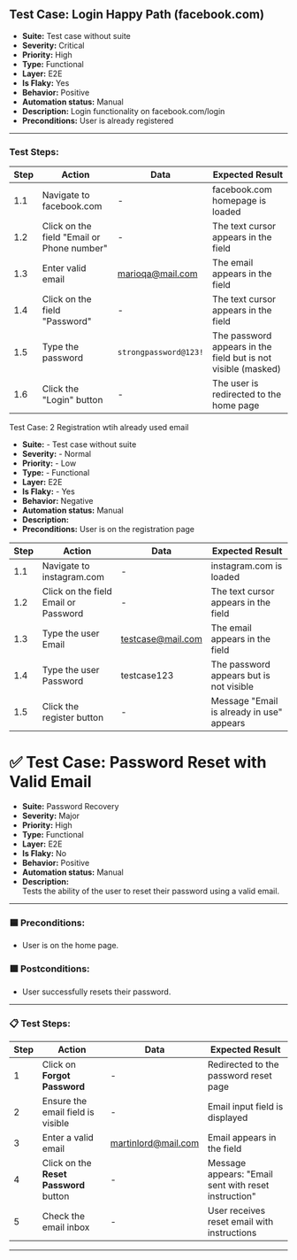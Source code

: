 ##  Test Case: Login Happy Path (facebook.com)

- **Suite:** Test case without suite  
- **Severity:** Critical  
- **Priority:** High  
- **Type:** Functional  
- **Layer:** E2E  
- **Is Flaky:** Yes  
- **Behavior:** Positive  
- **Automation status:** Manual  
- **Description:** Login functionality on facebook.com/login  
- **Preconditions:** User is already registered  

---

###  Test Steps:

| Step | Action | Data | Expected Result |
|------|--------|------|-----------------|
| 1.1 | Navigate to facebook.com | - | facebook.com homepage is loaded |
| 1.2 | Click on the field "Email or Phone number" | - | The text cursor appears in the field |
| 1.3 | Enter valid email | marioqa@mail.com | The email appears in the field |
| 1.4 | Click on the field "Password" | - | The text cursor appears in the field |
| 1.5 | Type the password | `strongpassword@123!` | The password appears in the field but is not visible (masked) |
| 1.6 | Click the "Login" button | - | The user is redirected to the home page |


Test Case: 2 Registration wtih already used email

- **Suite:** - Test case without suite  
- **Severity:** - Normal
- **Priority:** - Low
- **Type:** - Functional 
- **Layer:** E2E
- **Is Flaky:** - Yes
- **Behavior:** Negative
- **Automation status:** Manual
- **Description:** 
- **Preconditions:** User is on the registration page

  

  
 | Step | Action                      | Data            | Expected Result                              |
|-------|----------------------------|-----------------|---------------------------------------------|
| 1.1   | Navigate to instagram.com    | -               | instagram.com is loaded                      |
| 1.2   | Click on the field Email or Password | -       | The text cursor appears in the field        |
| 1.3   | Type the user Email          | testcase@mail.com | The email appears in the field               |
| 1.4   | Type the user Password       | testcase123      | The password appears but is not visible      |
| 1.5   | Click the register button    | -                | Message "Email is already in use" appears    |




# ✅ Test Case: Password Reset with Valid Email

- **Suite:** Password Recovery  
- **Severity:** Major  
- **Priority:** High  
- **Type:** Functional  
- **Layer:** E2E  
- **Is Flaky:** No  
- **Behavior:** Positive  
- **Automation status:** Manual  
- **Description:**  
Tests the ability of the user to reset their password using a valid email.

---

### 🟦 Preconditions:
- User is on the home page.

### 🟩 Postconditions:
- User successfully resets their password.

---

### 📋 Test Steps:

| Step | Action                                   | Data                    | Expected Result                                         |
|------|------------------------------------------|-------------------------|---------------------------------------------------------|
| 1    | Click on **Forgot Password**             | -                       | Redirected to the password reset page                  |
| 2    | Ensure the email field is visible        | -                       | Email input field is displayed                         |
| 3    | Enter a valid email                      | martinlord@mail.com     | Email appears in the field                             |
| 4    | Click on the **Reset Password** button   | -                       | Message appears: "Email sent with reset instruction"   |
| 5    | Check the email inbox                    | -                       | User receives reset email with instructions            |

---

